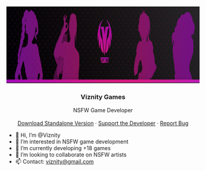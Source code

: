 <!-- PROJECT LOGO -->
<br />
<p align="center">
  <a href="https://github.com/Viznity/">
    <img src="img/banner.jpg" alt="Game Thumbnail" width="1280" height="200">
  </a>

  <h3 align="center">Viznity Games</h3>

  <p align="center">
    NSFW Game Developer
    <br />
	<br />
	<a href="https://viznity.itch.io/train-your-ass-with-elsa">Download Standalone Version</a>
    ·
	<a href="https://patreon.com/Viznity">Support the Developer</a>
    ·
    <a href="https://www.patreon.com/posts/feedback-section-36185082">Report Bug</a>
  </p>
</p>

- 👋 Hi, I’m @Viznity
- 👀 I’m interested in NSFW game development
- 🌱 I’m currently developing +18 games
- 💞️ I’m looking to collaborate on NSFW artists
- 📫 Contact: viznity@gmail.com

<!---
Viznity/Viznity is a ✨ special ✨ repository because its `README.md` (this file) appears on your GitHub profile.
You can click the Preview link to take a look at your changes.
--->
